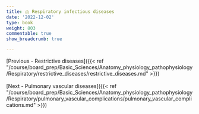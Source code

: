 ```yaml
---
title: 🫁 Respiratory infectious diseases
date: '2022-12-02'
type: book
weight: 803
commentable: true
show_breadcrumb: true

---
```




[Previous - Restrictive diseases]({{< ref "/course/board_prep/Basic_Sciences/Anatomy_physiology_pathophysiology/Respiratory/restrictive_diseases/restrictive_diseases.md" >}})
<br><br>
[Next - Pulmonary vascular diseases]({{< ref "/course/board_prep/Basic_Sciences/Anatomy_physiology_pathophysiology/Respiratory/pulmonary_vascular_complications/pulmonary_vascular_complications.md" >}})